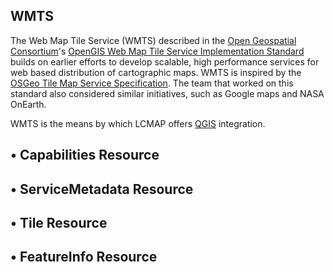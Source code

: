 ## WMTS

The Web Map Tile Service (WMTS) described in the [Open Geospatial Consortium](http://www.opengeospatial.org/standards/wmts)'s [OpenGIS Web Map Tile Service Implementation Standard](http://www.opengeospatial.org/standards/wmts) builds on earlier efforts to develop scalable, high performance services for web based distribution of cartographic maps. WMTS is inspired by the [OSGeo Tile Map Service Specification](http://wiki.osgeo.org/index.php/Tile_Map_Service_Specification). The team that worked on this standard also considered similar initiatives, such as Google maps and NASA OnEarth.

WMTS is the means by which LCMAP offers [QGIS](http://qgis.org/en/site/) integration.

## &bull; Capabilities Resource

## &bull; ServiceMetadata Resource

## &bull; Tile Resource

## &bull; FeatureInfo Resource

